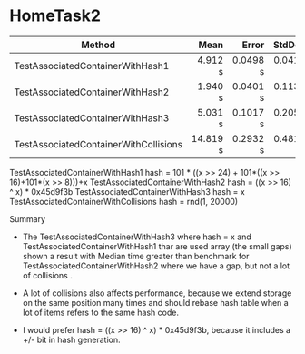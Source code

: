 # HomeTask2

|                                Method |     Mean |    Error |   StdDev |
|-------------------------------------- |---------:|---------:|---------:|
|      TestAssociatedContainerWithHash1 |  4.912 s | 0.0498 s | 0.0416 s |
|      TestAssociatedContainerWithHash2 |  1.940 s | 0.0401 s | 0.1137 s |
|      TestAssociatedContainerWithHash3 |  5.031 s | 0.1017 s | 0.2054 s |
| TestAssociatedContainerWithCollisions | 14.819 s | 0.2932 s | 0.4817 s |


TestAssociatedContainerWithHash1 hash = 101 * ((x >> 24) + 101*((x >> 16)+101*(x >> 8)))+x
TestAssociatedContainerWithHash2 hash = ((x >> 16) ^ x) * 0x45d9f3b
TestAssociatedContainerWithHash3 hash = x
TestAssociatedContainerWithCollisions hash = rnd(1, 20000)

Summary

- The TestAssociatedContainerWithHash3 where hash = x and TestAssociatedContainerWithHash1 thar are used array (the small gaps) shown a result with Median time greater than benchmark for TestAssociatedContainerWithHash2 where we have a gap, but not a lot of collisions .

- A lot of collisions also affects performance, because we extend storage on the same position many times and should rebase hash table   when a lot of items refers to the same hash code.

- I would prefer hash = ((x >> 16) ^ x) * 0x45d9f3b, because it includes a +/- bit in hash generation.
